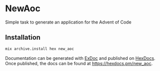 # NewAoc

Simple task to generate an application for the Advent of Code

## Installation

```bash
mix archive.install hex new_aoc
```

Documentation can be generated with [ExDoc](https://github.com/elixir-lang/ex_doc)
and published on [HexDocs](https://hexdocs.pm). Once published, the docs can
be found at <https://hexdocs.pm/new_aoc>.

